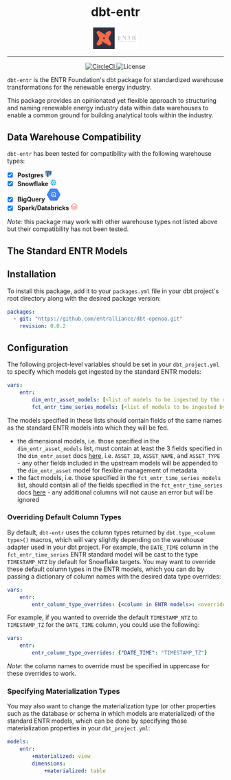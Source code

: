 <h1 align="center">dbt-entr</h1>
<p align="center">
<img alt="dbt-logo" width="10%" src="https://github.com/entralliance/entralliance.github.io/raw/main/images/dbt-logo.png" />
<img alt="logo" width="10%" src="https://raw.githubusercontent.com/entralliance/entralliance.github.io/main/images/entr-logo-grey.svg?format=1500w" />
</p>

<hr/>

<p align="center">
<a href="https://circleci.com/gh/entralliance/dbt-entr/tree/main">
<img alt="CircleCI" src="https://circleci.com/gh/entralliance/dbt-entr.svg?style=shield"/>
</a>
<img alt="License" src="https://img.shields.io/badge/License-MIT-yellow.svg"/>
</p>

`dbt-entr` is the ENTR Foundation's dbt package for standardized warehouse transformations for the renewable energy industry.

This package provides an opinionated yet flexible approach to structuring and naming renewable energy industry data within data warehouses to enable a common ground for building analytical tools within the industry.

## Data Warehouse Compatibility

`dbt-entr` has been tested for compatibility with the following warehouse types:

* [x] **Postgres**  ![](https://raw.githubusercontent.com/entralliance/entralliance.github.io/main/images/postgres-icon.png)
* [x] **Snowflake** ![](https://raw.githubusercontent.com/entralliance/entralliance.github.io/main/images/snowflake-icon.png) 
* [x] **BigQuery**  ![](https://raw.githubusercontent.com/entralliance/entralliance.github.io/main/images/bigquery-icon.svg) 
* [x] **Spark/Databricks**  ![](https://raw.githubusercontent.com/entralliance/entralliance.github.io/main/images/databricks-icon.png)

*Note:* this package may work with other warehouse types not listed above but their compatibility has not been tested.

## The Standard ENTR Models


## Installation

To install this package, add it to your `packages.yml` file in your dbt project's root directory along with the desired package version:

```yaml
packages:
  - git: "https://github.com/entralliance/dbt-openoa.git"
    revision: 0.0.2
```

## Configuration

The following project-level variables should be set in your `dbt_project.yml` to specify which models get ingested by the standard ENTR models:
```yaml
vars:
    entr:
        dim_entr_asset_models: [<list of models to be ingested by the dim_entr_asset dimensional model from this package>]
        fct_entr_time_series_models: [<list of models to be ingested by the fct_entr_reanalysis_data fact model from this package>]
```

The models specified in these lists should contain fields of the same names as the standard ENTR models into which they will be fed.

- the dimensional models, i.e. those specified in the `dim_entr_asset_models` list, must contain at least the 3 fields specified in the `dim_entr_asset` docs [here](https://entralliance.github.io/dbt-entr/#!/model/model.entr.dim_entr_asset), i.e. `ASSET_ID`, `ASSET_NAME`, and `ASSET_TYPE` - any other fields included in the upstream models will be appended to the `dim_entr_asset` model for flexible management of metadata
- the fact models, i.e. those specified in the `fct_entr_time_series_models` list, should contain all of the fields specified in the `fct_entr_time_series` docs [here](https://entralliance.github.io/dbt-entr/#!/model/model.entr.fct_entr_time_series) - any additional columns will not cause an error but will be ignored

### Overriding Default Column Types

By default, `dbt-entr` uses the column types returned by `dbt.type_<column type>()` macros, which will vary slightly depending on the warehouse adapter used in your dbt project. For example, the `DATE_TIME` column in the `fct_entr_time_series` ENTR standard model will be cast to the type `TIMESTAMP_NTZ` by default for Snowflake targets. You may want to override these default column types in the ENTR models, which you can do by passing a dictionary of column names with the desired data type overrides:

```yaml
vars:
    entr:
        entr_column_type_overrides: {<column in ENTR models>: <override datatype>}
```

For example, if you wanted to override the default `TIMESTAMP_NTZ` to `TIMESTAMP_TZ` for the `DATE_TIME` column, you could use the following:

```yaml
vars:
    entr:
        entr_column_type_overrides: {"DATE_TIME": "TIMESTAMP_TZ"}
```

*Note*: the column names to override must be specified in uppercase for these overrides to work.

### Specifying Materialization Types

You may also want to change the materialization type (or other properties such as the database or schema in which models are materialized) of the standard ENTR models, which can be done by specifying those materialization properties in your `dbt_project.yml`:

```yml
models:
    entr:
        +materialized: view
        dimensions:
            +materialized: table
```

